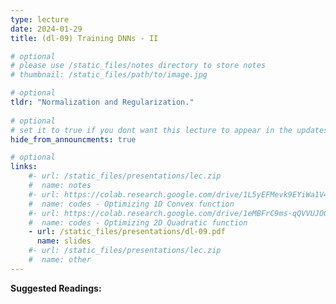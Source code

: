 ```yaml
---
type: lecture
date: 2024-01-29
title: (dl-09) Training DNNs - II

# optional
# please use /static_files/notes directory to store notes
# thumbnail: /static_files/path/to/image.jpg

# optional
tldr: "Normalization and Regularization."
  
# optional
# set it to true if you dont want this lecture to appear in the updates section
hide_from_announcments: true

# optional
links: 
    #- url: /static_files/presentations/lec.zip
    #  name: notes
    #- url: https://colab.research.google.com/drive/1L5yEFMevk9EYiWa1V4p7-uTDA7cQEmCn?usp=sharing
    #  name: codes - Optimizing 1D Convex function
    #- url: https://colab.research.google.com/drive/1eMBFrC9ms-qQVVUJOGJL1Pm28ehKKI4N?usp=sharing
    #  name: codes - Optimizing 2D Quadratic function
    - url: /static_files/presentations/dl-09.pdf
      name: slides
    #- url: /static_files/presentations/lec.zip
    #  name: other
---
```


**Suggested Readings:**



